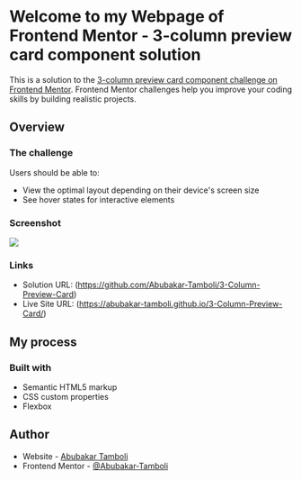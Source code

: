 # Welcome to my Webpage of Frontend Mentor - 3-column preview card component solution

This is a solution to the [3-column preview card component challenge on Frontend Mentor](https://www.frontendmentor.io/challenges/3column-preview-card-component-pH92eAR2-). Frontend Mentor challenges help you improve your coding skills by building realistic projects. 


## Overview

### The challenge

Users should be able to:

- View the optimal layout depending on their device's screen size
- See hover states for interactive elements

### Screenshot

![](./images/3-column-screenshot.png.jpg)

### Links

- Solution URL: (https://github.com/Abubakar-Tamboli/3-Column-Preview-Card)
- Live Site URL: (https://abubakar-tamboli.github.io/3-Column-Preview-Card/)

## My process

### Built with

- Semantic HTML5 markup
- CSS custom properties
- Flexbox

## Author

- Website - [Abubakar Tamboli](https://github.com/Abubakar-Tamboli)
- Frontend Mentor - [@Abubakar-Tamboli](https://www.frontendmentor.io/profile/Abubakar-Tamboli)

